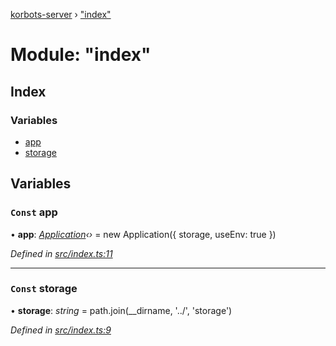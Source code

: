 [korbots-server](../README.md) › ["index"](_index_.md)

# Module: "index"

## Index

### Variables

* [app](_index_.md#const-app)
* [storage](_index_.md#const-storage)

## Variables

### `Const` app

• **app**: *[Application](../classes/_core_application_.application.md)‹›* = new Application({ storage, useEnv: true })

*Defined in [src/index.ts:11](https://github.com/Xisabla/Korbots/blob/abf6d68/server/src/index.ts#L11)*

___

### `Const` storage

• **storage**: *string* = path.join(__dirname, '../', 'storage')

*Defined in [src/index.ts:9](https://github.com/Xisabla/Korbots/blob/abf6d68/server/src/index.ts#L9)*
